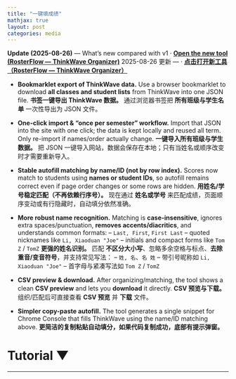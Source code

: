 ```yaml
---
title: "一键填成绩"
mathjax: true
layout: post
categories: media
---
```


**Update (2025-08-26)** — What’s new compared with v1 · **[Open the new tool (RosterFlow — ThinkWave Organizer)](https://shishiapcs.github.io/thinkwave)**
2025-08-26 更新 — · **[点击打开新工具（RosterFlow — ThinkWave Organizer）](https://shishiapcs.github.io/thinkwave)**

* **Bookmarklet export of ThinkWave data.** Use a browser bookmarklet to download **all classes and student lists** from ThinkWave into one JSON file.
  **书签一键导出 ThinkWave 数据。** 通过浏览器书签把 **所有班级与学生名单** 一次性导出为 JSON 文件。

* **One-click import & “once per semester” workflow.** Import that JSON into the site with one click; the data is kept locally and reused all term. Only re-import if names/order actually change.
  **一键导入所有班级与学生数据。** 把 JSON 一键导入网站，数据会保存在本地；只有当姓名或顺序改变时才需要重新导入。

* **Stable autofill matching by name/ID (not by row index).** Scores now match to students using **names or student IDs**, so autofill remains correct even if page order changes or some rows are hidden.
  **用姓名/学号稳定匹配（不再依赖行序号）。** 现在通过 **姓名或学号** 来匹配成绩，页面顺序变动或有行隐藏时，自动填分依然准确。

* **More robust name recognition.** Matching is **case-insensitive**, ignores extra spaces/punctuation, **removes accents/diacritics**, and understands common formats:
  – `Last, First`, `First Last`
  – quoted nicknames like `Li, Xiaoduan "Joe"`
  – initials and compact forms like `Tom Z` / `TomZ`
  **更强的姓名识别。** 匹配 **不区分大小写**、忽略多余空格与标点、**去除重音/变音符号**，并支持常见写法：
  – `姓, 名`、`名 姓`
  – 带引号昵称如 `Li, Xiaoduan "Joe"`
  – 首字母与紧凑写法如 `Tom Z` / `TomZ`

* **CSV preview & download.** After organizing/matching, the tool shows a clean **CSV preview** and lets you **download** it directly.
  **CSV 预览与下载。** 组织/匹配后可直接查看 **CSV 预览** 并 **下载** 文件。

* **Simpler copy-paste autofill.** The tool generates a single snippet for Chrome Console that fills ThinkWave using the name/ID matching above.
  **更简洁的复制粘贴自动填分，如果代码复制成功，底部有提示弹窗。**


<div id="wrapper">
    <!-- Collapsible Tutorial Section -->
        <div id="tutorial-section">
        <div id="tutorial-header" onclick="toggleTutorial()">
            <h1>Tutorial <span id="triangle">&#9660;</span></h1>
        </div>
        <div id="tutorial-content" style="display: none;">
            <h1>Using the Automated Score Entry System</h1>

            <h2>Purpose:</h2>
            <p>This system is designed for efficient management of student scores, allowing for easy organization of names and scores, conversion of TOEFL scores to GPA, and use of preset class lists.</p>

            <h2>Step-by-Step Guide:</h2>

            <h3>Entering Data:</h3>
            <ol>
                <li>In the "Class List" textbox, enter the names of students, one per line.</li>
                <li>In the "Score List" textbox, input the student names followed by their scores, separated by a space. Each entry should be on a new line.</li>
            </ol>
            <div class="tip">
                <strong>Tip:</strong> The format should be like this:
                <pre><code>
            John 85
            Jane 90
                </code></pre>
            </div>

            <h3>Using Preset Class Lists:</h3>
            <p>Click on one of the preset buttons (e.g., ESL Lion, ESL Dragon) to load a predefined list of student names into the "Class List" textbox.</p>

            <h3>Generating the Student Scores List:</h3>
            <ol>
                <li>Select from the function buttons:
                    <ul>
                        <li><strong>Organize Names and Scores:</strong> Organizes scores according to the class list and identifies missing scores.</li>
                        <li><strong>Convert TOEFL to GPA:</strong> Converts TOEFL scores to a GPA format for each student.</li>
                    </ul>
                </li>
                <li>A list in the format <code>const studentScores = [...];</code> is generated after clicking a button.</li>
            </ol>

            <h3>Accessing Google Chrome's Console:</h3>
            <p>Instructions on how to open and use the Chrome Developer Console.</p>
            <ol>
                <!-- Existing steps to access the console -->
                           <p>If you're unfamiliar with the Chrome Developer Console, it's a tool built right into Chrome that developers use to debug their websites. Here's how to open it:</p>
            <ol>
                <li>Right-click on any part of a webpage.</li>
                <li>From the context menu, select "Inspect" or "Inspect Element".</li>
                <li>A window will pop up at the bottom or side of your screen. From the top menu of this window, select "Console".</li>
            </ol>
            <p><strong>Congratulations!</strong> You've accessed the console.</p>

            </ol>

            <h3>Pasting the Data into ThinkWave:</h3>
            <ol>
                <li>Copy the generated list and accompanying code.</li>
                <li>Paste both into the console and press Enter.</li>
                <li>The scores are automatically filled into ThinkWave.</li>
            </ol>
            <div class="note">
                <strong>Note:</strong> Ensure you are on the ThinkWave webpage when pasting the data and code.
            </div>

            <h3>Copying Data to Clipboard:</h3>
            <p>The system now automatically copies the generated data to the clipboard for easy pasting.</p>

            <h3>Error Handling:</h3>
            <p>The system includes error handling for the TOEFL to GPA conversion, ensuring data integrity.</p>
            ---
        </div>
    </div>

    <!-- Preset Class Names Section -->
    <div id="class-presets">
        <!-- Buttons to load preset class names into the class list textarea -->
        <button onclick="loadClassList('class2027Dragon')">2027 Dragon</button>
        <button onclick="loadClassList('class2027Lion')">2027 Lion</button>
        <button onclick="loadClassList('2026Kylin')">2026 Kylin</button>
        <button onclick="loadClassList('2026Rosefinch')">2026 Rosefinch</button>
        <button onclick="loadClassList('2026Phoenix')">2026 Phoenix</button>
        <button onclick="loadClassList('S1')">TOEFL S1</button>
        <button onclick="loadClassList('S2')">TOEFL S2</button>
    </div>

    <textarea id="class-list" placeholder="If you want to reorder the scores, enter student names separated by a newline"></textarea>
    <textarea id="score-list" placeholder="Paste students and scores here"></textarea>

    <!-- Function Buttons -->
    <div id="function-buttons">
        <button id="organizeButton">Organize Names and Scores</button>
        <button id="convertButton">Convert TOEFL to GPA</button>
    </div>

    <!-- New Output Text Area for CSV -->
    <textarea id="csv-output" placeholder="Copy and convert to a table at tableconvert.com/csv-to-html" readonly></textarea>
    


    <!-- Output Area -->
    <div id="output-area">
        <!-- Placeholder for success message -->
        <div id="output-message"></div>
    </div>
   
</div>

<script>

document.addEventListener("DOMContentLoaded", function() {
    document.getElementById('organizeButton').addEventListener('click', organizeNamesAndScores);
    document.getElementById('convertButton').addEventListener('click', convertTOEFLtoGPA);
});

function processScoresAndGenerateOutput(scoresWithName) {
    // Counters for present and missing scores
    let scoresPresent = 0;
    let scoresMissing = 0;

    // Generate CSV data and studentScores list
    const csvData = scoresWithName.map(([name, score]) => {
        if (score !== "M") {
            scoresPresent++;
            return `${name},${score}`;
        } else {
            scoresMissing++;
            return `${name},"M"`;
        }
    }).join('\n');
    
    // Format the studentScores list for the autofill code, including quotes around non-numerical values
    const studentScoresList = scoresWithName.map(([name, score]) => isNaN(score) ? `"${score}"` : score);
    const studentScores = `const studentScores = ["This is extracted studentScores", ${studentScoresList.join(', ')}];`;

    // Copy to clipboard
    // const codeToCopy = `${studentScores}\n${autofillCode}`;
    const codeToCopy = `const studentScores = [${studentScores.join(', ')}];\n${autofillCode}`;
    copyToClipboard(codeToCopy);

    // Update the output area
    document.getElementById('csv-output').value = csvData;
    document.getElementById('output-message').textContent = `Operation successful. ${scoresPresent} scores present, ${scoresMissing} missing. List and autofill code copied to clipboard.`;
}

function organizeNamesAndScores() {
    const scoresWithName = extractRawScoresWithName();
    let processedScores;
    const classList = document.getElementById("class-list").value.trim().split("\n").filter(Boolean);

    if (classList.length > 0) {
        // If there are names in the class list, use them to reorder and identify missing scores
        const scoresMap = new Map(scoresWithName.map(([name, score]) => [name.toLowerCase(), score]));
        processedScores = classList.map(studentName => {
            const score = scoresMap.get(studentName.toLowerCase());
            return score ? [studentName, score] : [studentName, '"M"'];
        });
    } else {
        // If class list is empty, use the scores as they are
        processedScores = scoresWithName;
    }

    // Format into CSV and generate studentScores list
    const csvData = formatToCSV(processedScores);
    document.getElementById('csv-output').value = csvData;
    generateStudentScoresList(processedScores);
    document.getElementById('output-message').textContent = 
        `Organized names and scores. Data copied to clipboard.`;
}

function extractRawScoresWithName() {
    const scoreListRaw = document.getElementById("score-list").value.split("\n");
    const scores = [];
    for (let entry of scoreListRaw) {
        let parts;
        // Remove leading/trailing whitespace from the entire entry first
        const trimmedEntry = entry.trim(); 
        if (!trimmedEntry) continue; // Skip empty or whitespace-only lines

        if (trimmedEntry.includes("\t")) {
            parts = trimmedEntry.split("\t");
        } else {
            const lastSpaceIndex = trimmedEntry.lastIndexOf(" ");
            if (lastSpaceIndex === -1) { // No space found, might be only a name or only a score
                // Decide how to handle this: skip, or try to process?
                // For now, let's assume it needs both parts and skip if not found.
                // This also handles cases where entry is just "  " and lastSpaceIndex becomes -1.
                continue; 
            }
            parts = [trimmedEntry.substring(0, lastSpaceIndex), trimmedEntry.substring(lastSpaceIndex + 1)];
        }

        if (parts.length < 2) continue;
        
        let [name, score] = parts;

        // Trim whitespace from the individually extracted name and score
        name = name.trim(); 
        score = score.trim(); // <<< THIS IS THE KEY FIX FOR YOUR ISSUE

        // Now, process the cleaned score
        score = getNumericValueOrOriginal(score); 
        scores.push([name, score]);
    }
    return scores;
}

function generateStudentScoresList(scoresWithName) {
    // Prepare the scores, adding quotes if the score is "M"
    const studentScores = scoresWithName.map(([name, score]) => score !== '"M"' ? score : '"M"');
    const formattedScores = `["This is extracted studentScores", ${studentScores.join(', ')}]`;
    
    // Generate the autofill code
    // const codeToCopy = `${formattedScores};\n${autofillCode}`;
    const codeToCopy = `const studentScores = [${studentScores.join(', ')}];\n${autofillCode}`;
    copyToClipboard(codeToCopy);
}

function formatToCSV(scoresWithName) {
    // CSV generation for display
    return scoresWithName.map(([name, score]) => `${name},${score}`).join('\n');
}

function copyToClipboard(text) {
    if (navigator.clipboard) {
        navigator.clipboard.writeText(text).then(function() {
            console.log('Copying to clipboard was successful!');
        }, function(err) {
            console.error('Could not copy text: ', err);
        });
    } else {
        // Clipboard API not available, provide a fallback to copy manually
        const textArea = document.createElement('textarea');
        textArea.value = text;
        document.body.appendChild(textArea);
        textArea.focus();
        textArea.select();
        try {
            document.execCommand('copy');
            console.log('Fallback: Copying text command was successful');
        } catch (err) {
            console.error('Fallback: Oops, unable to copy', err);
        }
        document.body.removeChild(textArea);
    }
}

// Define the autofill code to be copied to the clipboard
const autofillCode = `
(function(studentScores) {
    // Autofill code for ThinkWave
    // Select only input fields that are for grades
    const scoreInputFields = document.querySelectorAll('input[name*="-grade"][type="text"]');
    for (let i = 0; i < scoreInputFields.length; i++) {
        const inputField = scoreInputFields[i];
        if (inputField && studentScores[i] !== undefined) {
            inputField.value = studentScores[i];
            inputField.dispatchEvent(new Event('input', { 'bubbles': true }));
        }
    }
})(studentScores); // Immediately invoke the function with studentScores
true;
`;


//Extracts the numeric part from a string. If the string does not contain a numeric value, it returns the original string. Useful for parsing mixed-type data.
function getNumericValueOrOriginal(str) {
    if (typeof str !== "string") return str;  // Safety check

    const numericValue = str.match(/\d+(\.\d+)?/);
    if (numericValue) {
        return numericValue[0];
    }
    return str;
}

function convertTOEFLtoGPA() {
    const scoresWithName = extractRawScoresWithName();
    const classList = document.getElementById("class-list").value.trim().split("\n").filter(Boolean);
    let conversionErrors = [];
    let convertedScoresMap = new Map();

    // Convert each score and store in a map with lowercase name for case-insensitive matching
    scoresWithName.forEach(([name, score]) => {
        const convertedScore = toeflToGPA(score);
        if (typeof convertedScore === 'string' && convertedScore.startsWith('Error')) {
            conversionErrors.push(`${name}: ${convertedScore}`);
            convertedScoresMap.set(name.toLowerCase(), '"M"'); // Mark as missing if there's an error
        } else {
            convertedScoresMap.set(name.toLowerCase(), convertedScore);
        }
    });

    let processedScores;

    // Check if a class list is provided
    if (classList.length > 0) {
        // Use the class list to reorder and identify missing scores
        processedScores = classList.map(studentName => {
            const score = convertedScoresMap.get(studentName.toLowerCase());
            return score ? [studentName, score] : [studentName, '"M"']; // Mark as missing if not found in the map
        });
    } else {
        // If class list is empty, use the original names with converted scores
        processedScores = scoresWithName.map(([name, _]) => {
            const score = convertedScoresMap.get(name.toLowerCase());
            return [name, score];
        });
    }

    // Update the output textarea and copy to clipboard only if there are no errors
    if (conversionErrors.length === 0) {
        const csvData = formatToCSV(processedScores); 
        document.getElementById('csv-output').value = csvData;
        generateStudentScoresList(processedScores);
        document.getElementById('output-message').textContent = "Converted TOEFL to GPA. Data copied to clipboard.";
    } else {
        // Display the conversion errors
        document.getElementById('output-message').textContent = "Error: Unable to convert some TOEFL scores. " +
            "Please ensure all scores are numeric and within the valid range.";
        document.getElementById('csv-output').value = conversionErrors.join('\n');
    }
}

function toeflToGPA(scoreInput) {
    const score = parseFloat(scoreInput);

     console.log(`Converted input '${scoreInput}' to number: ${score}`); // For debugging
    
     if (isNaN(score) || score < 0 || score > 30) {
        return 'Error: TOEFL score out of range (0-30).'; // Indicate an invalid score was provided
    }

    // if (score < 7) return 55;
    // else if (score == 7) return 60;
    // else if (score == 8) return 62.5;
    // else if (score == 9) return 65;
    // else if (score == 10) return 67.5;
    // else if (score == 11) return 70;
    // else if (score == 12) return 72.5;
    // else if (score == 13) return 75;
    // else if (score == 14) return 77.5;
    // else if (score == 15) return 80;
    // else if (score == 16) return 82.14;
    // else if (score == 17) return 84.28;
    // else if (score == 18) return 86.42;
    // else if (score == 19) return 88.56;
    // else if (score == 20) return 90.7;
    // else if (score == 21) return 92.84;
    // else if (score == 22) return 94.98;
    // else if (score >= 23) return 95;

    if (score >= 28) return 100; // Exceptional listening skills (A+)
    else if (score >= 25) return 97; // Very strong listening skills (A)
    else if (score >= 22) return 94; // Strong listening skills (A-)
    else if (score >= 19) return 90; // Good listening skills, above average (B+)
    else if (score >= 17) return 89; // Slightly above average proficiency (B)
    else if (score >= 14) return 85; // Average proficiency (B-)
    else if (score >= 11) return 80; // Slightly below average proficiency (C+)
    else if (score >= 6) return 75; // Below average proficiency, needs improvement (C)
    else if (score >= 3) return 65; // Significantly below average, considerable improvement needed (C-)
    else if (score >= 1) return 60; // D
    else return 55;
    // If score does not meet any condition, return an error message
    // If score does not meet any condition, return an error message
    return 'Error: Conversion Error';
}

function wrapStrings(arr) {
    return arr.map(item => {
        if (isNaN(item) && typeof item === 'string' && !item.startsWith('"')) {
            return `"${item}"`;
        }
        return item;
    });
}

// New functions for the updated interface
function toggleTutorial() {
    var content = document.getElementById('tutorial-content');
    var triangle = document.getElementById('triangle');
    if (content.style.display === 'none') {
        content.style.display = 'block';
        triangle.innerHTML = '&#9650;';
    } else {
        content.style.display = 'none';
        triangle.innerHTML = '&#9660;';
    }
}

function loadClassList(preset) {
    var classListTextArea = document.getElementById('class-list');
    // Define presets
    var presets = {
    'class2027Dragon':"Melody\nAmanda\nHarry\nSky\nEmily\nAlexander\nJimmy\nHanbo\nGloria\nCordelia",
    'class2027Lion':"KevinCai\nAngela\nClara\nJarvis\nRachel\nDorcas\nBianca\nJerry\nNina\nBill\nYukiWu\nSelina\nYukiYu\nTracy",
    '2026Kylin': "Leon\nCicily\nRegina\nTom\nSteven\nJason\nSelina\nCarol\nRaymond\nVicky\nBobby\nVictoria",
    '2026Rosefinch': "Eric\nJoe\nZao\nClaire\nAugust\nIsaiah\nMike\nKevin\nMeredith\nLauren\nWesley\nTina\nGeorge\nCamilia\nMichael\nJoyce\nAlice\nAndy\nMason",
    '2026Phoenix': "Sword\nKarl\nAugust\nRichard\nMike\nJenny\nMeredith\nKeven\nGeorge\nMason",
    'S2':                      
    "Karl\nZao\nJoyce\nSword\nKeven\nLauren\nMike\nKevin\nJoe\nEric\nAndy\nTom\nMeredith\nAugust\nRichard\nCamilia\nWesley\nRaymond\nJason\nSteven\nGeorge\nIsaiah\nLeon\nSeanna\nBobby\nMichael\nRegina\nCarol\nVicky\nAlice\nSelina\nTina\nCicily\nMason\nClaire\nTomZhang",
    'S1': 
    "Melody\nAmanda\nHarry\nSky\nEmily\nIsabella\nAlexander\nJimmy\nBetty\nTrinity\nYukiWu\nHanbo\nStanley\nGloria\nKevinCai\nAngela\nClara\nJarvis\nRachel\nDorcas\nBianca\nJerry\nNina\nBill\nSelina\nYukiYu\nTracy\nCordelia\nHoward"
    };

    // Load the preset class list into the textarea
    classListTextArea.value = presets[preset] || "Preset not found";
}

</script>

<style>
    #class-list, #score-list {
        box-sizing: border-box; /* Include padding and borders in the element's total width and height */
        width: 48%; /* Adjust width to allow for two side by side with some space in between */
        height: 450px;
        margin-bottom: 10px;
        resize: vertical;
        display: inline-block; /* Display side-by-side */
        vertical-align: top; /* Align to top if they are different heights */
    }

    #class-presets {
        display: flex;
        justify-content: space-around; /* Spreads items evenly with space around them */
        flex-wrap: wrap;
        margin-bottom: 10px;
    }

    #class-presets button {
        flex: 1; /* Each button will grow to fill the space */
        margin: 0 10px; /* Give some space between buttons */
        text-align: center; /* Center button text */
    }

    #function-buttons {
        display: flex;
        flex-direction: column;
        align-items: flex-start;
        gap: 10px;
    }

    #wrapper {
        max-width: 800px; /* Maximum width of the wrapper */
        margin: auto; /* Center the wrapper */
    }

    @media (max-width: 768px) {
        #class-list, #score-list {
            width: 100%; /* Full width on smaller screens */
        }

        #class-presets {
            justify-content: center;
        }

        #class-presets button {
            margin: 5px; /* Smaller margin on smaller screens */
        }
    }

    #csv-output {
    width: 96%; /* Adjust as needed */
    height: 450px; /* Adjust as needed */
    margin-top: 10px;
    margin-bottom: 20px;
    resize: none;
}

</style>

---

<!-- Area to display the reordered results -->
<ul id="resultList"></ul>

